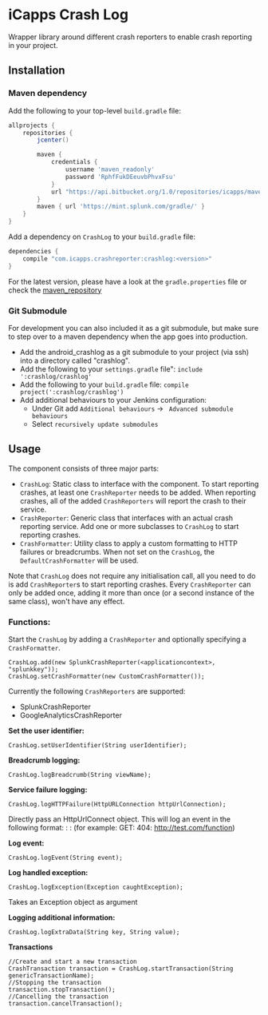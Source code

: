 # iCapps Crash Log #
Wrapper library around different crash reporters to enable crash reporting in your project.

## Installation ##
### Maven dependency
Add the following to your top-level `build.gradle` file:

```groovy
allprojects {
    repositories {
        jcenter()

        maven {
            credentials {
                username 'maven_readonly'
                password 'RphfFukDEeuvbPhvxFsu'
            }
            url "https://api.bitbucket.org/1.0/repositories/icapps/maven_repository/raw/releases"
        }
        maven { url 'https://mint.splunk.com/gradle/' }
    }
}
```

Add a dependency on `CrashLog` to your `build.gradle` file:

```groovy
dependencies {
    compile "com.icapps.crashreporter:crashlog:<version>"
}
```

For the latest version, please have a look at the `gradle.properties` file or check the [maven_repository](https://bitbucket.org/icapps/maven_repository)


### Git Submodule
For development you can also included it as a git submodule, but make sure to step over to a maven dependency when the app goes into production.

- Add the android_crashlog as a git submodule to your project (via ssh) into a directory called "crashlog".
- Add the following to your `settings.gradle` file": `include ':crashlog/crashlog'`
- Add the following to your `build.gradle` file: `compile project(':crashlog/crashlog')`
- Add additional behaviours to your Jenkins configuration:
	- Under Git add `Additional behaviours` -> ` Advanced submodule behaviours`
	- Select `recursively update submodules`

## Usage ##

The component consists of three major parts:

- `CrashLog`: Static class to interface with the component. To start reporting crashes, at least one `CrashReporter` needs to be added. When reporting crashes, all of the added `CrashReporters` will report the crash to their service.
- `CrashReporter`: Generic class that interfaces with an actual crash reporting service. Add one or more subclasses to `CrashLog` to start reporting crashes.
- `CrashFormatter`: Utility class to apply a custom formatting to HTTP failures or breadcrumbs. When not set on the `CrashLog`, the `DefaultCrashFormatter` will be used.

Note that `CrashLog` does not require any initialisation call, all you need to do is add `CrashReporter`s to start reporting crashes. Every `CrashReporter` can only be added once, adding it more than once (or a second instance of the same class), won't have any effect.

### Functions: ###

Start the `CrashLog` by adding a `CrashReporter` and optionally specifying a `CrashFormatter`.

```
CrashLog.add(new SplunkCrashReporter(<applicationcontext>, "splunkkey"));
CrashLog.setCrashFormatter(new CustomCrashFormatter());
```
Currently the following `CrashReporters` are supported:

- SplunkCrashReporter
- GoogleAnalyticsCrashReporter

**Set the user identifier:**
```
CrashLog.setUserIdentifier(String userIdentifier);
```
**Breadcrumb logging:**
```
CrashLog.logBreadcrumb(String viewName);
```

**Service failure logging:**
```
CrashLog.logHTTPFailure(HttpURLConnection httpUrlConnection);
```

Directly pass an HttpUrlConnect object. This will log an event in the following format:
<HTTPMETHOD>: <ERRORCODE>: <SERVICEURL> 
(for example: GET: 404: http://test.com/function)

**Log event:**
```
CrashLog.logEvent(String event);
```

**Log handled exception:**
```
CrashLog.logException(Exception caughtException);
```
Takes an Exception object as argument

**Logging additional information:**
```
CrashLog.logExtraData(String key, String value);
```

**Transactions**
```
//Create and start a new transaction
CrashTransaction transaction = CrashLog.startTransaction(String genericTransactionName);
//Stopping the transaction
transaction.stopTransaction();
//Cancelling the transaction
transaction.cancelTransaction();
```